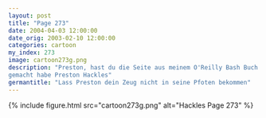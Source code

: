 ```yaml
---
layout: post
title: "Page 273"
date: 2004-04-03 12:00:00
date_orig: 2003-02-10 12:00:00
categories: cartoon
my_index: 273
image: cartoon273g.png
description: "Preston, hast du die Seite aus meinem O'Reilly Bash Buch gerissen Uh oh Ich würde es schätzen, wenn du mich beim nächsten Mal fragst bevor du mein Zeug zerstörst Sorry Ich denke ich zeig ihm besser nicht die coole Kartoffelchips Schale die ich aus seinen RedHat CDs 
gemacht habe Preston Hackles"
germantitle: "Lass Preston dein Zeug nicht in seine Pfoten bekommen"
---
```


{% include figure.html src="cartoon273g.png" alt="Hackles Page 273"  %}
